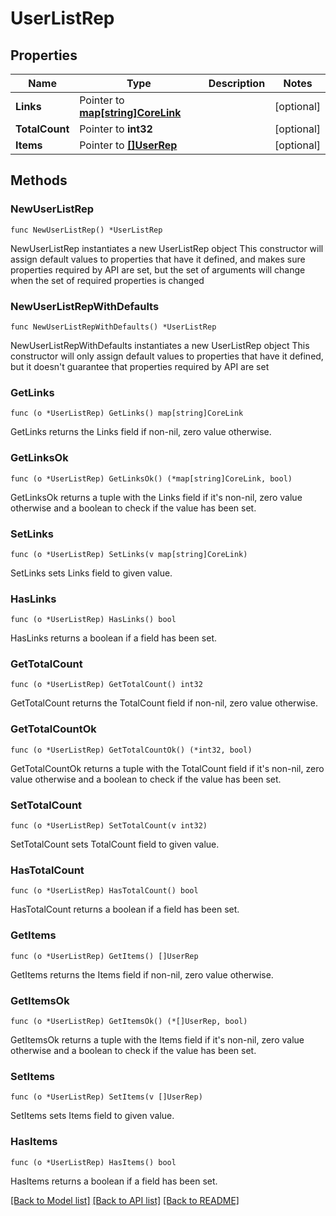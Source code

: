 # UserListRep

## Properties

Name | Type | Description | Notes
------------ | ------------- | ------------- | -------------
**Links** | Pointer to [**map[string]CoreLink**](CoreLink.md) |  | [optional] 
**TotalCount** | Pointer to **int32** |  | [optional] 
**Items** | Pointer to [**[]UserRep**](UserRep.md) |  | [optional] 

## Methods

### NewUserListRep

`func NewUserListRep() *UserListRep`

NewUserListRep instantiates a new UserListRep object
This constructor will assign default values to properties that have it defined,
and makes sure properties required by API are set, but the set of arguments
will change when the set of required properties is changed

### NewUserListRepWithDefaults

`func NewUserListRepWithDefaults() *UserListRep`

NewUserListRepWithDefaults instantiates a new UserListRep object
This constructor will only assign default values to properties that have it defined,
but it doesn't guarantee that properties required by API are set

### GetLinks

`func (o *UserListRep) GetLinks() map[string]CoreLink`

GetLinks returns the Links field if non-nil, zero value otherwise.

### GetLinksOk

`func (o *UserListRep) GetLinksOk() (*map[string]CoreLink, bool)`

GetLinksOk returns a tuple with the Links field if it's non-nil, zero value otherwise
and a boolean to check if the value has been set.

### SetLinks

`func (o *UserListRep) SetLinks(v map[string]CoreLink)`

SetLinks sets Links field to given value.

### HasLinks

`func (o *UserListRep) HasLinks() bool`

HasLinks returns a boolean if a field has been set.

### GetTotalCount

`func (o *UserListRep) GetTotalCount() int32`

GetTotalCount returns the TotalCount field if non-nil, zero value otherwise.

### GetTotalCountOk

`func (o *UserListRep) GetTotalCountOk() (*int32, bool)`

GetTotalCountOk returns a tuple with the TotalCount field if it's non-nil, zero value otherwise
and a boolean to check if the value has been set.

### SetTotalCount

`func (o *UserListRep) SetTotalCount(v int32)`

SetTotalCount sets TotalCount field to given value.

### HasTotalCount

`func (o *UserListRep) HasTotalCount() bool`

HasTotalCount returns a boolean if a field has been set.

### GetItems

`func (o *UserListRep) GetItems() []UserRep`

GetItems returns the Items field if non-nil, zero value otherwise.

### GetItemsOk

`func (o *UserListRep) GetItemsOk() (*[]UserRep, bool)`

GetItemsOk returns a tuple with the Items field if it's non-nil, zero value otherwise
and a boolean to check if the value has been set.

### SetItems

`func (o *UserListRep) SetItems(v []UserRep)`

SetItems sets Items field to given value.

### HasItems

`func (o *UserListRep) HasItems() bool`

HasItems returns a boolean if a field has been set.


[[Back to Model list]](../README.md#documentation-for-models) [[Back to API list]](../README.md#documentation-for-api-endpoints) [[Back to README]](../README.md)


